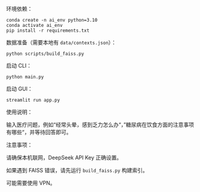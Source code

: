 环境依赖：

```
conda create -n ai_env python=3.10
conda activate ai_env
pip install -r requirements.txt
```

数据准备（需要本地有 ```data/contexts.json```）：

```
python scripts/build_faiss.py
```

启动 CLI：

```
python main.py
```

启动 GUI：

```
streamlit run app.py
```

使用说明：

输入医疗问题，例如“经常头晕，感到乏力怎么办“，”糖尿病在饮食方面的注意事项有哪些“，并等待回答即可。

注意事项：

请确保本机联网，DeepSeek API Key 正确设置。

如果遇到 FAISS 错误，请先运行 `build_faiss.py` 构建索引。

可能需要使用 VPN。
